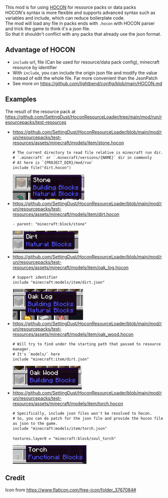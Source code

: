 This mod is for using [HOCON](https://github.com/lightbend/config) for resource packs or data packs  
HOCON's syntax is more flexible and supports advanced syntax such as variables and include, which can reduce boilerplate code.  
The mod will load any file in packs ends with `.hocon` with HOCON parser and trick the game to think it's a json file.  
So that it shouldn't conflict with any packs that already use the json format.  

## Advantage of HOCON
- `include` url, file (Can be used for resource/data pack config), minecraft resource by identifier
- With `include`, you can include the origin json file and modify the value instead of edit the whole file. Far more convenient than the JsonPatch
- See more on https://github.com/lightbend/config/blob/main/HOCON.md

## Examples
The result of the resource pack at https://github.com/SettingDust/HoconResourceLoader/tree/main/mod/run/resourcepacks/test-resources  
- https://github.com/SettingDust/HoconResourceLoader/blob/main/mod/run/resourcepacks/test-resources/assets/minecraft/models/item/stone.hocon  
    ```hocon
    # The current directory to read file relative is minecraft run dir.
    # `.minecraft` or `.minecraft/versions/{NAME}` dir in commonly
    # At here is `{PROJECT_DIR}/mod/run`
    include file("dirt.hocon")
    ```
    ![img.png](https://raw.githubusercontent.com/SettingDust/HoconResourceLoader/main/docs/img.png)  
- https://github.com/SettingDust/HoconResourceLoader/blob/main/mod/run/resourcepacks/test-resources/assets/minecraft/models/item/dirt.hocon  
    ```hocon
    - parent: "minecraft:block/stone"
    ```
    ![img_1.png](https://raw.githubusercontent.com/SettingDust/HoconResourceLoader/main/docs/img_1.png)  
- https://github.com/SettingDust/HoconResourceLoader/blob/main/mod/run/resourcepacks/test-resources/assets/minecraft/models/item/oak_log.hocon  
    ```hocon
    # Support identifier
    include "minecraft:models/item/dirt.json"
    ```
    ![img_2.png](https://raw.githubusercontent.com/SettingDust/HoconResourceLoader/main/docs/img_2.png)  
- https://github.com/SettingDust/HoconResourceLoader/blob/main/mod/run/resourcepacks/test-resources/assets/minecraft/models/item/oak_wood.hocon  
    ```hocon
    # Will try to find under the starting path that passed to resource manager.
    # It's `models/` here
    include "minecraft:item/dirt.json"
    ```
    ![img_3.png](https://raw.githubusercontent.com/SettingDust/HoconResourceLoader/main/docs/img_3.png)  
- https://github.com/SettingDust/HoconResourceLoader/blob/main/mod/run/resourcepacks/test-resources/assets/minecraft/models/item/torch.hocon  
    ```hocon
    # Specifically, include json files won't be resolved to hocon.
    # So, you can do patch for the json file and provide the hocon file as json to the game.
    include "minecraft:models/item/torch.json"
    
    textures.layer0 = "minecraft:block/soul_torch"
    ```
    ![img_4.png](https://raw.githubusercontent.com/SettingDust/HoconResourceLoader/main/docs/img_4.png)
## Credit
Icon from https://www.flaticon.com/free-icon/folder_3767084#
